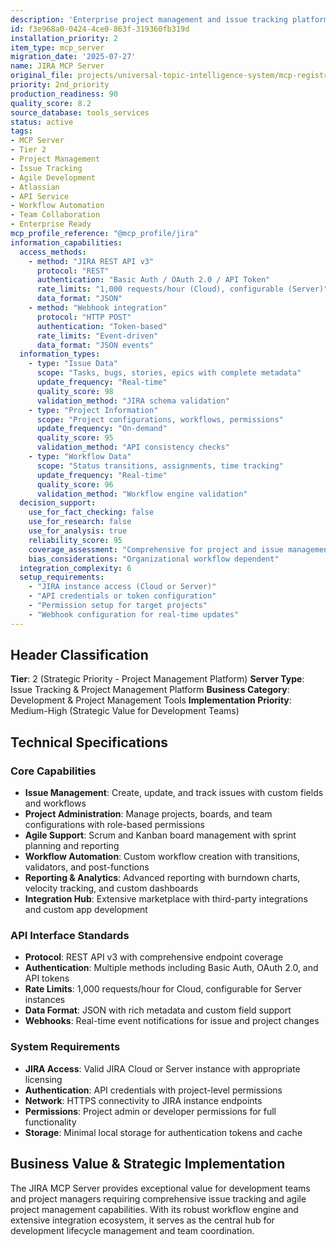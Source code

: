 ```yaml
---
description: 'Enterprise project management and issue tracking platform with comprehensive workflow automation. Strategic development server for agile project management, bug tracking, and team collaboration with advanced reporting and integration capabilities.'
id: f3e968a0-0424-4ce0-863f-319360fb319d
installation_priority: 2
item_type: mcp_server
migration_date: '2025-07-27'
name: JIRA MCP Server
original_file: projects/universal-topic-intelligence-system/mcp-registry/detailed-profiles/tier-2/jira-server-profile.md
priority: 2nd_priority
production_readiness: 90
quality_score: 8.2
source_database: tools_services
status: active
tags:
- MCP Server
- Tier 2
- Project Management
- Issue Tracking
- Agile Development
- Atlassian
- API Service
- Workflow Automation
- Team Collaboration
- Enterprise Ready
mcp_profile_reference: "@mcp_profile/jira"
information_capabilities:
  access_methods:
    - method: "JIRA REST API v3"
      protocol: "REST"
      authentication: "Basic Auth / OAuth 2.0 / API Token"
      rate_limits: "1,000 requests/hour (Cloud), configurable (Server)"
      data_format: "JSON"
    - method: "Webhook integration"
      protocol: "HTTP POST"
      authentication: "Token-based"
      rate_limits: "Event-driven"
      data_format: "JSON events"
  information_types:
    - type: "Issue Data"
      scope: "Tasks, bugs, stories, epics with complete metadata"
      update_frequency: "Real-time"
      quality_score: 98
      validation_method: "JIRA schema validation"
    - type: "Project Information"
      scope: "Project configurations, workflows, permissions"
      update_frequency: "On-demand"
      quality_score: 95
      validation_method: "API consistency checks"
    - type: "Workflow Data"
      scope: "Status transitions, assignments, time tracking"
      update_frequency: "Real-time"
      quality_score: 96
      validation_method: "Workflow engine validation"
  decision_support:
    use_for_fact_checking: false
    use_for_research: false
    use_for_analysis: true
    reliability_score: 95
    coverage_assessment: "Comprehensive for project and issue management"
    bias_considerations: "Organizational workflow dependent"
  integration_complexity: 6
  setup_requirements:
    - "JIRA instance access (Cloud or Server)"
    - "API credentials or token configuration"
    - "Permission setup for target projects"
    - "Webhook configuration for real-time updates"
---
```


## Header Classification
**Tier**: 2 (Strategic Priority - Project Management Platform)
**Server Type**: Issue Tracking & Project Management Platform
**Business Category**: Development & Project Management Tools
**Implementation Priority**: Medium-High (Strategic Value for Development Teams)

## Technical Specifications

### Core Capabilities
- **Issue Management**: Create, update, and track issues with custom fields and workflows
- **Project Administration**: Manage projects, boards, and team configurations with role-based permissions
- **Agile Support**: Scrum and Kanban board management with sprint planning and reporting
- **Workflow Automation**: Custom workflow creation with transitions, validators, and post-functions
- **Reporting & Analytics**: Advanced reporting with burndown charts, velocity tracking, and custom dashboards
- **Integration Hub**: Extensive marketplace with third-party integrations and custom app development

### API Interface Standards
- **Protocol**: REST API v3 with comprehensive endpoint coverage
- **Authentication**: Multiple methods including Basic Auth, OAuth 2.0, and API tokens
- **Rate Limits**: 1,000 requests/hour for Cloud, configurable for Server instances
- **Data Format**: JSON with rich metadata and custom field support
- **Webhooks**: Real-time event notifications for issue and project changes

### System Requirements
- **JIRA Access**: Valid JIRA Cloud or Server instance with appropriate licensing
- **Authentication**: API credentials with project-level permissions
- **Network**: HTTPS connectivity to JIRA instance endpoints
- **Permissions**: Project admin or developer permissions for full functionality
- **Storage**: Minimal local storage for authentication tokens and cache

## Business Value & Strategic Implementation

The JIRA MCP Server provides exceptional value for development teams and project managers requiring comprehensive issue tracking and agile project management capabilities. With its robust workflow engine and extensive integration ecosystem, it serves as the central hub for development lifecycle management and team coordination.